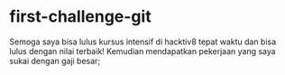 # first-challenge-git
Semoga saya bisa lulus kursus intensif di hacktiv8 tepat waktu dan bisa lulus dengan nilai terbaik! Kemudian mendapatkan pekerjaan yang saya sukai dengan gaji besar;